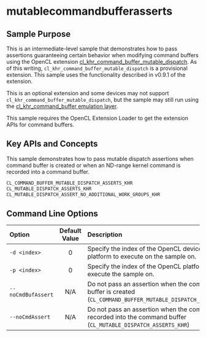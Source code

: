 # mutablecommandbufferasserts

## Sample Purpose

This is an intermediate-level sample that demonstrates how to pass assertions guaranteeing certain behavior when modifying command buffers using the OpenCL extension [cl_khr_command_buffer_mutable_dispatch](https://registry.khronos.org/OpenCL/specs/3.0-unified/html/OpenCL_Ext.html#cl_khr_command_buffer_mutable_dispatch).
As of this writing, `cl_khr_command_buffer_mutable_dispatch` is a provisional extension.
This sample uses the functionality described in v0.9.1 of the extension.

This is an optional extension and some devices may not support `cl_khr_command_buffer_mutable_dispatch`, but the sample may still run using the [cl_khr_command_buffer emulation layer](../../layers/10_cmdbufemu).

This sample requires the OpenCL Extension Loader to get the extension APIs for command buffers.

## Key APIs and Concepts

This sample demonstrates how to pass mutable dispatch assertions when command buffer is created or when an ND-range kernel command is recorded into a command buffer.

```c
CL_COMMAND_BUFFER_MUTABLE_DISPATCH_ASSERTS_KHR
CL_MUTABLE_DISPATCH_ASSERTS_KHR
CL_MUTABLE_DISPATCH_ASSERT_NO_ADDITIONAL_WORK_GROUPS_KHR
```

## Command Line Options

| Option | Default Value | Description |
|:--|:-:|:--|
| `-d <index>` | 0 | Specify the index of the OpenCL device in the platform to execute on the sample on.
| `-p <index>` | 0 | Specify the index of the OpenCL platform to execute the sample on.
| `--noCmdBufAssert` | N/A | Do not pass an assertion when the command buffer is created (`CL_COMMAND_BUFFER_MUTABLE_DISPATCH_ASSERTS_KHR`)
| `--noCmdAssert` | N/A | Do not pass an assertion when the command is recorded into the command buffer (`CL_MUTABLE_DISPATCH_ASSERTS_KHR`)
